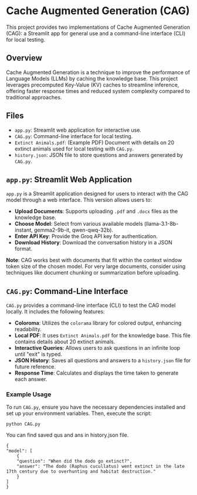 # Cache Augmented Generation (CAG)

This project provides two implementations of Cache Augmented Generation (CAG): a Streamlit app for general use and a command-line interface (CLI) for local testing.

## Overview

Cache Augmented Generation is a technique to improve the performance of Language Models (LLMs) by caching the knowledge base. This project leverages precomputed Key-Value (KV) caches to streamline inference, offering faster response times and reduced system complexity compared to traditional approaches.

## Files

*   `app.py`: Streamlit web application for interactive use.
*   `CAG.py`: Command-line interface for local testing.
*   `Extinct Animals.pdf`: (Example PDF) Document with details on 20 extinct animals used for local testing with `CAG.py`.
*   `history.json`: JSON file to store questions and answers generated by `CAG.py`.

## `app.py`: Streamlit Web Application

`app.py` is a Streamlit application designed for users to interact with the CAG model through a web interface. This version allows users to:

*   **Upload Documents**: Supports uploading `.pdf` and `.docx` files as the knowledge base.
*   **Choose Model**: Select from various available models (llama-3.1-8b-instant, gemma2-9b-it, qwen-qwq-32b).
*   **Enter API Key**: Provide the Groq API key for authentication.
*   **Download History**: Download the conversation history in a JSON format.

**Note**: CAG works best with documents that fit within the context window token size of the chosen model. For very large documents, consider using techniques like document chunking or summarization before uploading.

## `CAG.py`: Command-Line Interface

`CAG.py` provides a command-line interface (CLI) to test the CAG model locally. It includes the following features:

*   **Coloroma**: Utilizes the `colorama` library for colored output, enhancing readability.
*   **Local PDF**: It uses `Extinct Animals.pdf` for the knowledge base. This file contains details about 20 extinct animals.
*   **Interactive Queries**: Allows users to ask questions in an infinite loop until "exit" is typed.
*   **JSON History**: Saves all questions and answers to a `history.json` file for future reference.
*   **Response Time**: Calculates and displays the time taken to generate each answer.

### Example Usage

To run `CAG.py`, ensure you have the necessary dependencies installed and set up your environment variables. Then, execute the script:

```
python CAG.py
```
You can find saved qus and ans in history.json file.

```
{
"model": [
    {
    "question": "When did the dodo go extinct?",
    "answer": "The dodo (Raphus cucullatus) went extinct in the late 17th century due to overhunting and habitat destruction."
    }
]
}
```


